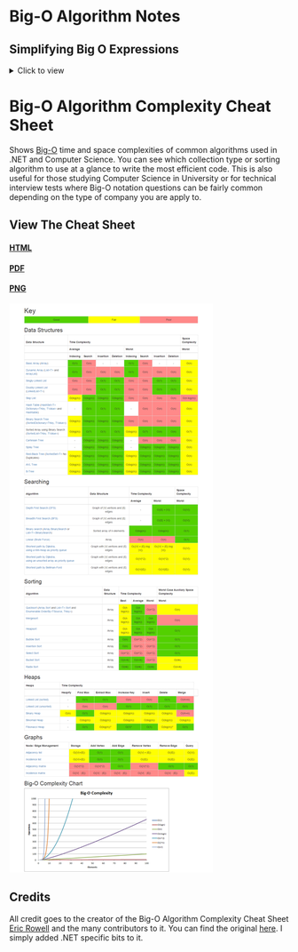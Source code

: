 # Big-O Algorithm Notes
## Simplifying Big O Expressions
<details><summary>Click to view</summary>
* Constants don't matter
* Smaller terms don't matter
* Big-O Shorthands:
   - Arithmetic operations are constant
   <dl>
  <dt>Definition list</dt>
  <dd>Is something people use sometimes.</dd>

  <dt>Markdown in HTML</dt>
  <dd>Does *not* work **very** well. Use HTML <em>tags</em>.</dd>
</dl>
</details>



# Big-O Algorithm Complexity Cheat Sheet
Shows [Big-O](https://en.wikipedia.org/wiki/Big_O_notation) time and space complexities of common algorithms used in .NET and Computer Science. You can see which collection type or sorting algorithm to use at a glance to write the most efficient code. This is also useful for those studying Computer Science in University or for technical interview tests where Big-O notation questions can be fairly common depending on the type of company you are apply to.

## View The Cheat Sheet

#### [HTML](https://rawgit.com/rehansaeed/.NET-Big-O-Algorithm-Complexity-Cheat-Sheet/main/Cheat%20Sheet.html)
#### [PDF](https://github.com/jackie-ng/JS-Algorithms-and-Data-Structures-Practices/blob/main/Notes/Cheat%20Sheet.pdf)
#### [PNG](https://github.com/jackie-ng/JS-Algorithms-and-Data-Structures-Practices/blob/main/Notes/Cheat%20Sheet.png)

![Big-O Algorithm Complexity Cheat Sheet](Cheat%20Sheet.png)

## Credits

All credit goes to the creator of the Big-O Algorithm Complexity Cheat Sheet [Eric Rowell](https://twitter.com/ericdrowell) and the many contributors to it. You can find the original [here](http://bigocheatsheet.com/). I simply added .NET specific bits to it.
